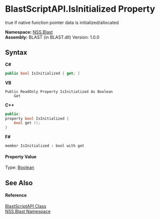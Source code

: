 # BlastScriptAPI.IsInitialized Property 
 

true if native function pointer data is initialized/allocated

**Namespace:**&nbsp;<a href="88b55311-4a89-0894-e27a-e157e443c7f7">NSS.Blast</a><br />**Assembly:**&nbsp;BLAST (in BLAST.dll) Version: 1.0.0

## Syntax

**C#**<br />
``` C#
public bool IsInitialized { get; }
```

**VB**<br />
``` VB
Public ReadOnly Property IsInitialized As Boolean
	Get
```

**C++**<br />
``` C++
public:
property bool IsInitialized {
	bool get ();
}
```

**F#**<br />
``` F#
member IsInitialized : bool with get

```


#### Property Value
Type: <a href="https://docs.microsoft.com/dotnet/api/system.boolean" target="_blank" rel="noopener noreferrer">Boolean</a>

## See Also


#### Reference
<a href="e6f5a4bb-3337-aec4-3768-690bdad3c62b">BlastScriptAPI Class</a><br /><a href="88b55311-4a89-0894-e27a-e157e443c7f7">NSS.Blast Namespace</a><br />